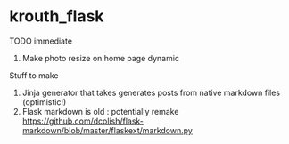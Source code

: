 # krouth_flask

TODO immediate
1. Make photo resize on home page dynamic

Stuff to make
1. Jinja generator that takes generates posts from native markdown files (optimistic!)
2. Flask markdown is old : potentially remake https://github.com/dcolish/flask-markdown/blob/master/flaskext/markdown.py
